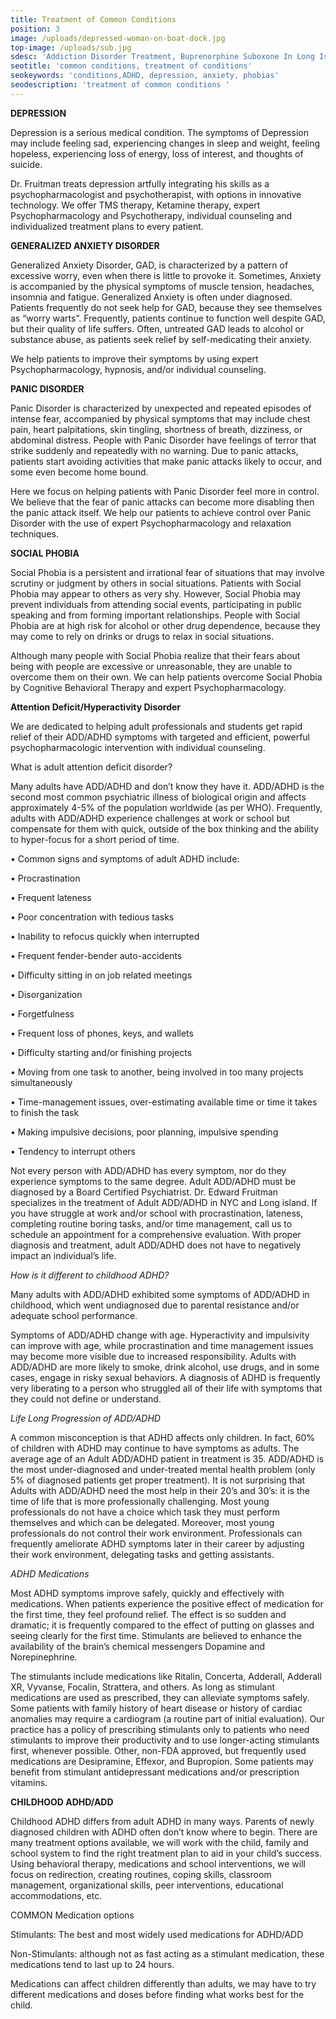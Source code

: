 ```yaml
---
title: Treatment of Common Conditions
position: 3
image: /uploads/depressed-woman-on-boat-dock.jpg
top-image: /uploads/sub.jpg
sdesc: 'Addiction Disorder Treatment, Buprenorphine Suboxone In Long Island, Hewlett South Shore Neuropsychiatric Center'
seotitle: 'common conditions, treatment of conditions'
seokeywords: 'conditions,ADHD, depression, anxiety, phobias'
seodescription: 'treatment of common conditions '
---
```

**DEPRESSION**

Depression is a serious medical condition. The symptoms of Depression may include feeling sad, experiencing changes in sleep and weight, feeling hopeless, experiencing loss of energy, loss of interest, and thoughts of suicide.

Dr. Fruitman treats depression artfully integrating his skills as a psychopharmacologist and psychotherapist, with options in innovative technology. We offer TMS therapy, Ketamine therapy, expert Psychopharmacology and Psychotherapy, individual counseling and individualized treatment plans to every patient.

**GENERALIZED ANXIETY DISORDER**

Generalized Anxiety Disorder, GAD, is characterized by a pattern of excessive worry, even when there is little to provoke it. Sometimes, Anxiety is accompanied by the physical symptoms of muscle tension, headaches, insomnia and fatigue. Generalized Anxiety is often under diagnosed. Patients frequently do not seek help for GAD, because they see themselves as “worry warts”. Frequently, patients continue to function well despite GAD, but their quality of life suffers. Often, untreated GAD leads to alcohol or substance abuse, as patients seek relief by self-medicating their anxiety.

We help patients to improve their symptoms by using expert Psychopharmacology, hypnosis, and/or individual counseling.

**PANIC DISORDER**

Panic Disorder is characterized by unexpected and repeated episodes of intense fear, accompanied by physical symptoms that may include chest pain, heart palpitations, skin tingling, shortness of breath, dizziness, or abdominal distress. People with Panic Disorder have feelings of terror that strike suddenly and repeatedly with no warning. Due to panic attacks, patients start avoiding activities that make panic attacks likely to occur, and some even become home bound.

Here we focus on helping patients with Panic Disorder feel more in control. We believe that the fear of panic attacks can become more disabling then the panic attack itself. We help our patients to achieve control over Panic Disorder with the use of expert Psychopharmacology and relaxation techniques.


**SOCIAL PHOBIA**

Social Phobia is a persistent and irrational fear of situations that may involve scrutiny or judgment by others in social situations. Patients with Social Phobia may appear to others as very shy. However, Social Phobia may prevent individuals from attending social events, participating in public speaking and from forming important relationships. People with Social Phobia are at high risk for alcohol or other drug dependence, because they may come to rely on drinks or drugs to relax in social situations.

Although many people with Social Phobia realize that their fears about being with people are excessive or unreasonable, they are unable to overcome them on their own. We can help patients overcome Social Phobia by Cognitive Behavioral Therapy and expert Psychopharmacology.

**Attention Deficit/Hyperactivity Disorder**

We are dedicated to helping adult professionals and students get rapid relief of their ADD/ADHD symptoms with targeted and efficient, powerful psychopharmacologic intervention with individual counseling. 

What is adult attention deficit disorder?

Many adults have ADD/ADHD and don’t know they have it. ADD/ADHD is the second most common psychiatric illness of biological origin and affects approximately 4-5% of the population worldwide (as per WHO). Frequently, adults with ADD/ADHD experience challenges at work or school but compensate for them with quick, outside of the box thinking and the ability to hyper-focus for a short period of time.

•	Common signs and symptoms of adult ADHD include:

•	Procrastination

•	Frequent lateness

•	Poor concentration with tedious tasks

•	Inability to refocus quickly when interrupted

•	Frequent fender-bender auto-accidents

•	Difficulty sitting in on job related meetings

•	Disorganization

•	Forgetfulness

•	Frequent loss of phones, keys, and wallets

•	Difficulty starting and/or finishing projects

•	Moving from one task to another, being involved in too many projects simultaneously

•	Time-management issues, over-estimating available time or time it takes to finish the task

•	Making impulsive decisions, poor planning, impulsive spending

•	Tendency to interrupt others

Not every person with ADD/ADHD has every symptom, nor do they experience symptoms to the same degree. Adult ADD/ADHD must be diagnosed by a Board Certified Psychiatrist. Dr. Edward Fruitman specializes in the treatment of Adult ADD/ADHD in NYC and Long island. If you have struggle at work and/or school with procrastination, lateness, completing routine boring tasks, and/or time management, call us to schedule an appointment for a comprehensive evaluation. With proper diagnosis and treatment, adult ADD/ADHD does not have to negatively impact an individual’s life.

_How is it different to childhood ADHD?_

Many adults with ADD/ADHD exhibited some symptoms of ADD/ADHD in childhood, which went undiagnosed due to parental resistance and/or adequate school performance.

Symptoms of ADD/ADHD change with age. Hyperactivity and impulsivity can improve with age, while procrastination and time management issues may become more visible due to increased responsibility. Adults with ADD/ADHD are more likely to smoke, drink alcohol, use drugs, and in some cases, engage in risky sexual behaviors. A diagnosis of ADHD is frequently very liberating to a person who struggled all of their life with symptoms that they could not define or understand.

_Life Long Progression of ADD/ADHD_

A common misconception is that ADHD affects only children. In fact, 60% of children with ADHD may continue to have symptoms as adults. The average age of an Adult ADD/ADHD patient in treatment is 35. ADD/ADHD is the most under-diagnosed and under-treated mental health problem (only 5% of diagnosed patients get proper treatment). It is not surprising that Adults with ADD/ADHD need the most help in their 20’s and 30’s: it is the time of life that is more professionally challenging. Most young professionals do not have a choice which task they must perform themselves and which can be delegated. Moreover, most young professionals do not control their work environment. Professionals can frequently ameliorate ADHD symptoms later in their career by adjusting their work environment, delegating tasks and getting assistants.

_ADHD Medications_

Most ADHD symptoms improve safely, quickly and effectively with medications. When patients experience the positive effect of medication for the first time, they feel profound relief. The effect is so sudden and dramatic; it is frequently compared to the effect of putting on glasses and seeing clearly for the first time. Stimulants are believed to enhance the availability of the brain’s chemical messengers Dopamine and Norepinephrine.

The stimulants include medications like Ritalin, Concerta, Adderall, Adderall XR, Vyvanse, Focalin, Strattera, and others. As long as stimulant medications are used as prescribed, they can alleviate symptoms safely. Some patients with family history of heart disease or history of cardiac anomalies may require a cardiogram (a routine part of initial evaluation). Our practice has a policy of prescribing stimulants only to patients who need stimulants to improve their productivity and to use longer-acting stimulants first, whenever possible. Other, non-FDA approved, but frequently used medications are Desipramine, Effexor, and Bupropion. Some patients may benefit from stimulant antidepressant medications and/or prescription vitamins.

**CHILDHOOD ADHD/ADD**

Childhood ADHD differs from adult ADHD in many ways.  Parents of newly diagnosed children with ADHD often don’t know where to begin.  There are many treatment options available, we will work with the child, family and school system to find the right treatment plan to aid in your child’s success. Using behavioral therapy, medications and school interventions, we will focus on redirection, creating routines, coping skills, classroom management, organizational skills, peer interventions, educational accommodations, etc. 

COMMON Medication options

Stimulants: The best and most widely used medications for ADHD/ADD

Non-Stimulants: although not as fast acting as a stimulant medication, these medications tend to last up to 24 hours.

Medications can affect children differently than adults, we may have to try different medications and doses before finding what works best for the child.
